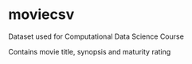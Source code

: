 # moviecsv
Dataset used for Computational Data Science Course

Contains movie title, synopsis and maturity rating
